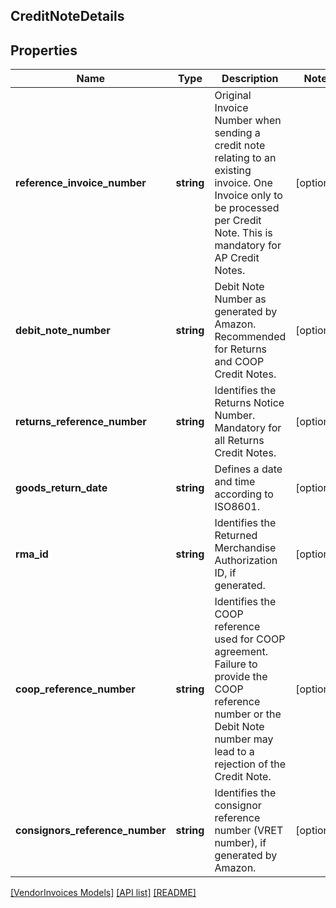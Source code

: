 ## CreditNoteDetails

## Properties

Name | Type | Description | Notes
------------ | ------------- | ------------- | -------------
**reference_invoice_number** | **string** | Original Invoice Number when sending a credit note relating to an existing invoice. One Invoice only to be processed per Credit Note. This is mandatory for AP Credit Notes. | [optional]
**debit_note_number** | **string** | Debit Note Number as generated by Amazon. Recommended for Returns and COOP Credit Notes. | [optional]
**returns_reference_number** | **string** | Identifies the Returns Notice Number. Mandatory for all Returns Credit Notes. | [optional]
**goods_return_date** | **string** | Defines a date and time according to ISO8601. | [optional]
**rma_id** | **string** | Identifies the Returned Merchandise Authorization ID, if generated. | [optional]
**coop_reference_number** | **string** | Identifies the COOP reference used for COOP agreement. Failure to provide the COOP reference number or the Debit Note number may lead to a rejection of the Credit Note. | [optional]
**consignors_reference_number** | **string** | Identifies the consignor reference number (VRET number), if generated by Amazon. | [optional]

[[VendorInvoices Models]](../) [[API list]](../../Api) [[README]](../../../README.md)
